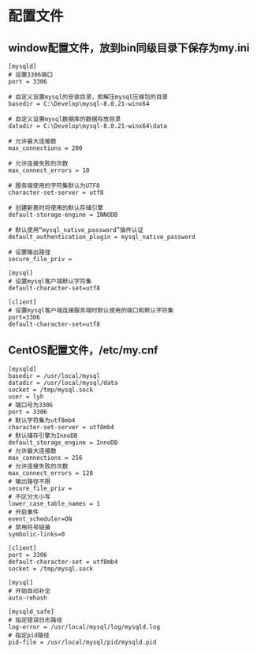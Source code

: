 # 配置文件

## window配置文件，放到bin同级目录下保存为my.ini

    [mysqld]
    # 设置3306端口
    port = 3306

    # 自定义设置mysql的安装目录，即解压mysql压缩包的目录
    basedir = C:\Develop\mysql-8.0.21-winx64

    # 自定义设置mysql数据库的数据存放目录
    datadir = C:\Develop\mysql-8.0.21-winx64\data

    # 允许最大连接数
    max_connections = 200

    # 允许连接失败的次数
    max_connect_errors = 10

    # 服务端使用的字符集默认为UTF8
    character-set-server = utf8

    # 创建新表时将使用的默认存储引擎
    default-storage-engine = INNODB

    # 默认使用“mysql_native_password”插件认证
    default_authentication_plugin = mysql_native_password

    # 设置输出路径
    secure_file_priv =

    [mysql]
    # 设置mysql客户端默认字符集
    default-character-set=utf8

    [client]
    # 设置mysql客户端连接服务端时默认使用的端口和默认字符集
    port=3306
    default-character-set=utf8

## CentOS配置文件，/etc/my.cnf

    [mysqld]
    basedir = /usr/local/mysql
    datadir = /usr/local/mysql/data
    socket = /tmp/mysql.sock
    user = lyh
    # 端口号为3306
    port = 3306
    # 默认字符集为utf8mb4
    character-set-server = utf8mb4
    # 默认储存引擎为InnoDB
    default_storage_engine = InnoDB
    # 允许最大连接数
    max_connections = 256
    # 允许连接失败的次数
    max_connect_errors = 128
    # 输出路径不限
    secure_file_priv =
    # 不区分大小写
    lower_case_table_names = 1
    # 开启事件
    event_scheduler=ON
    # 禁用符号链接
    symbolic-links=0

    [client]
    port = 3306
    default-character-set = utf8mb4
    socket = /tmp/mysql.sock

    [mysql]
    # 开始自动补全
    auto-rehash

    [mysqld_safe]
    # 指定错误日志路径
    log-error = /usr/local/mysql/log/mysqld.log
    # 指定pid路径
    pid-file = /usr/local/mysql/pid/mysqld.pid
